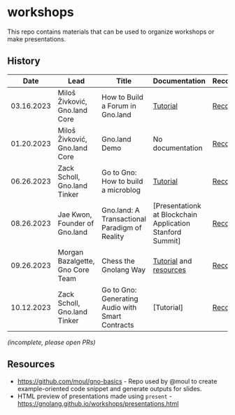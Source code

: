 # workshops

This repo contains materials that can be used to organize workshops or make presentations.

## History

| Date              | Lead           | Title                             | Documentation  | Recording | Level    |
|-------------------|----------------|-----------------------------------|----------------|-----------|----------|
| 03.16.2023 | Miloš Živković, Gno.land Core | How to Build a Forum in Gno.land  | [Tutorial](https://hackmd.io/iB9CgSeZRwac9fbJTR7r2Q?view)    | [Recording](https://www.youtube.com/watch?v=gmP-mH-64HA) | Beginner |
| 01.20.2023 | Miloš Živković, Gno.land Core | Gno.land Demo | No documentation | [Recording](https://www.youtube.com/watch?v=-BlnEXCs0eI) | Beginner
| 06.26.2023 | Zack Scholl, Gno.land Tinker | Go to Gno: How to build a microblog | [Tutorial](https://github.com/gnolang/workshops/tree/main/presentations/2023-06-26--go-to-gno--schollz) |  [Recording](https://www.youtube.com/watch?v=F-_dadxcRJM&feature=youtu.be) | Beginner
| 08.26.2023 | Jae Kwon, Founder of Gno.land | Gno.land: A Transactional Paradigm of Reality | [Presentationk at Blockchain Application Stanford Summit] |  [Recording](https://www.youtube.com/watch?v=Dx8dI6evcP0&t=3s) |
| 09.26.2023 | Morgan Bazalgette, Gno Core Team | Chess the Gnolang Way | [Tutorial](https://github.com/gnolang/gnochess/blob/main/tutorial/01_getting_started/README.md) and [resources](https://gnolang.github.io/workshops/presentations/2023-09-26--chess-the-gnolang-way--morgan/slides.html) |  [Recording](https://www.youtube.com/watch?v=JQh7LhqW7ns) | Beginner
| 10.12.2023 | Zack Scholl, Gno.land Tinker | Go to Gno: Generating Audio with Smart Contracts | [Tutorial] |  [Recording](https://www.youtube.com/watch?v=lmmUIEHhdqA) | Beginner

_(incomplete, please open PRs)_

## Resources

* https://github.com/moul/gno-basics - Repo used by @moul to create example-oriented code snippet and generate outputs for slides.
* HTML preview of presentations made using `present` - https://gnolang.github.io/workshops/presentations.html
